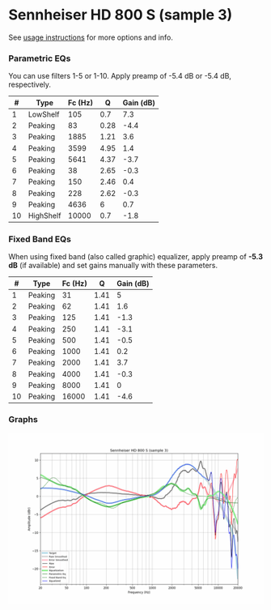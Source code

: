 # Sennheiser HD 800 S (sample 3)
See [usage instructions](https://github.com/jaakkopasanen/AutoEq#usage) for more options and info.

### Parametric EQs
You can use filters 1-5 or 1-10. Apply preamp of -5.4 dB or -5.4 dB, respectively.

|   # | Type      |   Fc (Hz) |    Q |   Gain (dB) |
|-----|-----------|-----------|------|-------------|
|   1 | LowShelf  |       105 | 0.7  |         7.3 |
|   2 | Peaking   |        83 | 0.28 |        -4.4 |
|   3 | Peaking   |      1885 | 1.21 |         3.6 |
|   4 | Peaking   |      3599 | 4.95 |         1.4 |
|   5 | Peaking   |      5641 | 4.37 |        -3.7 |
|   6 | Peaking   |        38 | 2.65 |        -0.3 |
|   7 | Peaking   |       150 | 2.46 |         0.4 |
|   8 | Peaking   |       228 | 2.62 |        -0.3 |
|   9 | Peaking   |      4636 | 6    |         0.7 |
|  10 | HighShelf |     10000 | 0.7  |        -1.8 |

### Fixed Band EQs
When using fixed band (also called graphic) equalizer, apply preamp of **-5.3 dB** (if available) and set gains manually with these parameters.

|   # | Type    |   Fc (Hz) |    Q |   Gain (dB) |
|-----|---------|-----------|------|-------------|
|   1 | Peaking |        31 | 1.41 |         5   |
|   2 | Peaking |        62 | 1.41 |         1.6 |
|   3 | Peaking |       125 | 1.41 |        -1.3 |
|   4 | Peaking |       250 | 1.41 |        -3.1 |
|   5 | Peaking |       500 | 1.41 |        -0.5 |
|   6 | Peaking |      1000 | 1.41 |         0.2 |
|   7 | Peaking |      2000 | 1.41 |         3.7 |
|   8 | Peaking |      4000 | 1.41 |        -0.3 |
|   9 | Peaking |      8000 | 1.41 |         0   |
|  10 | Peaking |     16000 | 1.41 |        -4.6 |

### Graphs
![](./Sennheiser%20HD%20800%20S%20(sample%203).png)
